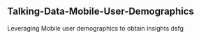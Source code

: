 ## Talking-Data-Mobile-User-Demographics
Leveraging Mobile user demographics to obtain insights
dsfg
